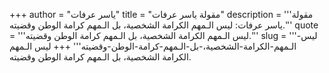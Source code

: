 +++
author = "ياسر عرفات"
title = "مقولة ياسر عرفات"
description = '''مقولة ياسر عرفات: ليس الـمهم الكرامة الشخصية، بل الـمهم كرامة الوطن وقضيته.'''
quote = '''ليس الـمهم الكرامة الشخصية، بل الـمهم كرامة الوطن وقضيته.'''
slug = '''ليس-الـمهم-الكرامة-الشخصية،-بل-الـمهم-كرامة-الوطن-وقضيته'''
+++
ليس الـمهم الكرامة الشخصية، بل الـمهم كرامة الوطن وقضيته.
